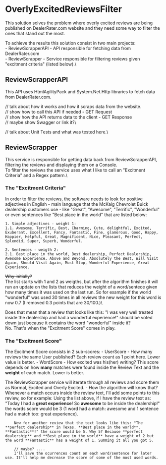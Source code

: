 # OverlyExcitedReviewsFilter

This solution solves the problem where overly excited reviews are being published on DealerRater.com website and they need some way to filter the ones that stand out the most.

To achieve the results this solution consist in two main projects:\
    -   ReviewScrapperAPI - API responsible for fetching data from DealerRater.com\
    -   ReviewScrapper - Service responsible for filtering reviews given "excitment criteria" (listed below).\

## ReviewScrapperAPI

This API uses HtmlAgilityPack and System.Net.Http libraries to fetch data from DealerRater.com.

// talk about how it works and how it scraps data from the website.\
// show how to call this API if needed - GET Request\
// show how the API returns data to the client - GET Response\
// maybe show Swagger or link it?\

// talk about Unit Tests and what was tested here.\

## ReviewScrapper

This service is responsible for getting data back from ReviewScrapperAPI, filtering the reviews and displaying them on a Console.\
To filter the reviews the service uses what I like to call an "Excitment Criteria" and a Regex pattern.\

### The "Excitment Criteria"

In order to filter the reviews, the software needs to look for positive adjectives in English - main language that the McKaig Chevrolet Buick dealership customers use - like "Great", "Awesome", "Terrific", "Wonderful" or even sentences like "Best place in the world" that are listed below:


    1. Simple adjectives - weight 1:
    1.1. Awesome, Terrific, Best, Charming, Cute, delightful, Excited, Exuberant, Excellent, Fancy, Fantastic, Fine, glamorous, Good, Happy, Happier, Helpful, Great, Magnificent, Nice, Pleasant, Perfect, Splendid, Super, Superb, Wonderful.
    
    2. Sentences - weigth 2:
    2.1. Best place in the world, Best dealership, Perfect Dealership, Awesome Experience, Above and Beyond, Absolutely the Best, Will Visit Again, Should Visit Again, Must Stop, Wonderful Experience, Great Experience.

~~Why initially?~~\
    The list starts with 1 and 2 as weigths, but after the algorithm finishes it will run an update on the lists that reduces the weight of a word/sentece given how many times it was used on the last run. So for example if the world "wonderful" was used 30 times in all reviews the new weight for this word is now 0.7 (I removed 0.3 points that are 30/100.)\

Does that mean that a review that looks like this: "I was very well treated inside the dealership and had a wonderful experience!" should be voted down just because it contains the word "wonderful" inside it?  \
No. That's when the "Excitment Score" comes in play.

### The "Excitment Score"

The Excitment Score consists in 2 sub-scores:
    - UserScore
        - How many reviews the same User published? Each review count as 1 point here. Lower value is better.
    - WordScore
        - How excited was his(her) writing? This score depends on how **many** matches were found inside the Review Text and the **weight** of each match. Lower is better.

The ReviewScrapper service will iterate through all reviews and score them as Normal, Excited and Overly Excited.
    - How the algorithm will know that?\
        Whenever a match occurs inside the review text, I'll add some points to this review, so for example:
        Using the list above, if I have the review text as: "Today I had a **great experience**! So **awesome** to be inside the dealership!" the words score would be 3 (1 word         had a match: awesome and 1 sentence had a match too: great experience).

        Now for another review that the text looks like this: "The **perfect dealership** in Texas. **Best place in the world**. **Fantastic**!" the score would be 5. Why 5? Because **perfect dealership** and **Best place in the world** have a weight of 2 but the word **Fantastic** has a weight of 1. Summing it all you got 5.

        // maybe? .... 
        I'll save the ocurrences count on each word/sentence for later use. It'll help me decrease the score of some of the most used words.
